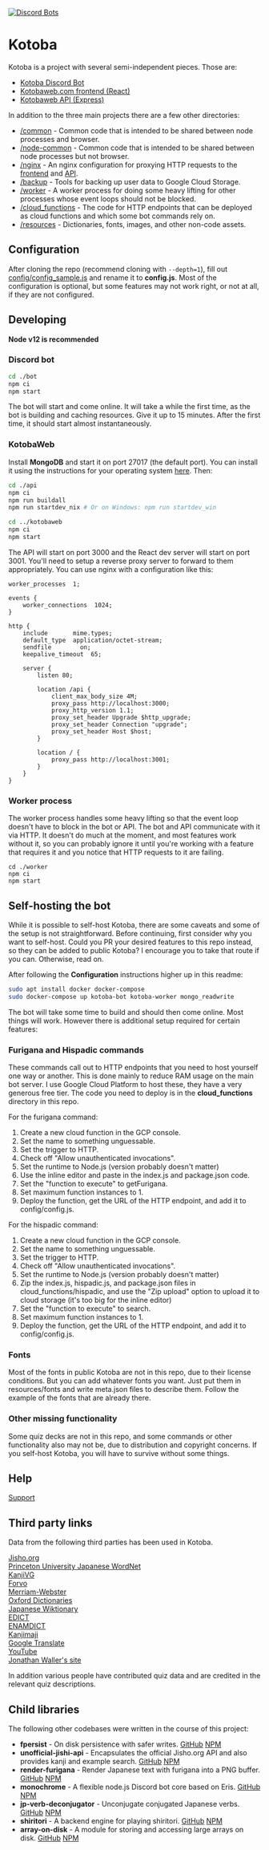 [![Discord Bots](https://discordbots.org/api/widget/251239170058616833.png)](https://discordbots.org/bot/251239170058616833)

# Kotoba

Kotoba is a project with several semi-independent pieces. Those are:

* [Kotoba Discord Bot](https://github.com/mistval/kotoba/tree/master/bot)
* [Kotobaweb.com frontend (React)](https://github.com/mistval/kotoba/tree/master/kotobaweb)
* [Kotobaweb API (Express)](https://github.com/mistval/kotoba/tree/master/api)

In addition to the three main projects there are a few other directories:

* [/common](https://github.com/mistval/kotoba/tree/master/common) - Common code that is intended to be shared between node processes and browser.
* [/node-common](https://github.com/mistval/kotoba/tree/master/node-common) - Common code that is intended to be shared between node processes but not browser.
* [/nginx](https://github.com/mistval/kotoba/tree/master/nginx) - An nginx configuration for proxying HTTP requests to the [frontend](https://github.com/mistval/kotoba/tree/master/kotobaweb) and [API](https://github.com/mistval/kotoba/tree/master/api).
* [/backup](https://github.com/mistval/kotoba/tree/master/backup) - Tools for backing up user data to Google Cloud Storage.
* [/worker](https://github.com/mistval/kotoba/tree/master/worker) - A worker process for doing some heavy lifting for other processes whose event loops should not be blocked.
* [/cloud_functions](https://github.com/mistval/kotoba/tree/master/cloud_functions) - The code for HTTP endpoints that can be deployed as cloud functions and which some bot commands rely on.
* [/resources](https://github.com/mistval/kotoba/tree/master/resources) - Dictionaries, fonts, images, and other non-code assets.

## Configuration

After cloning the repo (recommend cloning with `--depth=1`), fill out [config/config_sample.js](https://github.com/mistval/kotoba/blob/master/config/config_sample.js) and rename it to **config.js**. Most of the configuration is optional, but some features may not work right, or not at all, if they are not configured.

## Developing

**Node v12 is recommended**

### Discord bot

```sh
cd ./bot
npm ci
npm start
```

The bot will start and come online. It will take a while the first time, as the bot is building and caching resources. Give it up to 15 minutes. After the first time, it should start almost instantaneously.

### KotobaWeb

Install **MongoDB** and start it on port 27017 (the default port). You can install it using the instructions for your operating system [here](https://docs.mongodb.com/manual/installation/). Then:

```sh
cd ./api
npm ci
npm run buildall
npm run startdev_nix # Or on Windows: npm run startdev_win

cd ../kotobaweb
npm ci
npm start
```

The API will start on port 3000 and the React dev server will start on port 3001. You'll need to setup a reverse proxy server to forward to them appropriately. You can use nginx with a configuration like this:

```
worker_processes  1;

events {
    worker_connections  1024;
}

http {
    include       mime.types;
    default_type  application/octet-stream;
    sendfile        on;
    keepalive_timeout  65;

    server {
        listen 80;

        location /api {
            client_max_body_size 4M;
            proxy_pass http://localhost:3000;
            proxy_http_version 1.1;
            proxy_set_header Upgrade $http_upgrade;
            proxy_set_header Connection "upgrade";
            proxy_set_header Host $host;
        }

        location / {
            proxy_pass http://localhost:3001;
        }
    }
}
```

### Worker process

The worker process handles some heavy lifting so that the event loop doesn't have to block in the bot or API. The bot and API communicate with it via HTTP. It doesn't do much at the moment, and most features work without it, so you can probably ignore it until you're working with a feature that requires it and you notice that HTTP requests to it are failing.

```
cd ./worker
npm ci
npm start
```

## Self-hosting the bot

While it is possible to self-host Kotoba, there are some caveats and some of the setup is not straightforward. Before continuing, first consider why you want to self-host. Could you PR your desired features to this repo instead, so they can be added to public Kotoba? I encourage you to take that route if you can. Otherwise, read on.

After following the **Configuration** instructions higher up in this readme:

```sh
sudo apt install docker docker-compose
sudo docker-compose up kotoba-bot kotoba-worker mongo_readwrite
```

The bot will take some time to build and should then come online. Most things will work. However there is additional setup required for certain features:

### Furigana and Hispadic commands

These commands call out to HTTP endpoints that you need to host yourself one way or another. This is done mainly to reduce RAM usage on the main bot server. I use Google Cloud Platform to host these, they have a very generous free tier. The code you need to deploy is in the **cloud_functions** directory in this repo.

For the furigana command:
1. Create a new cloud function in the GCP console.
2. Set the name to something unguessable.
3. Set the trigger to HTTP.
4. Check off "Allow unauthenticated invocations".
5. Set the runtime to Node.js (version probably doesn't matter)
6. Use the inline editor and paste in the index.js and package.json code.
7. Set the "function to execute" to getFurigana.
8. Set maximum function instances to 1.
9. Deploy the function, get the URL of the HTTP endpoint, and add it to config/config.js.

For the hispadic command:
1. Create a new cloud function in the GCP console.
2. Set the name to something unguessable.
3. Set the trigger to HTTP.
4. Check off "Allow unauthenticated invocations".
5. Set the runtime to Node.js (version probably doesn't matter)
6. Zip the index.js, hispadic.js, and package.json files in cloud_functions/hispadic, and use the "Zip upload" option to upload it to cloud storage (it's too big for the inline editor)
7. Set the "function to execute" to search.
8. Set maximum function instances to 1.
9. Deploy the function, get the URL of the HTTP endpoint, and add it to config/config.js.

### Fonts

Most of the fonts in public Kotoba are not in this repo, due to their license conditions. But you can add whatever fonts you want. Just put them in resources/fonts and write meta.json files to describe them. Follow the example of the fonts that are already there.

### Other missing functionality

Some quiz decks are not in this repo, and some commands or other functionality also may not be, due to distribution and copyright concerns. If you self-host Kotoba, you will have to survive without some things.

## Help

[Support](https://discord.gg/f4Gkqku)

## Third party links

Data from the following third parties has been used in Kotoba.

[Jisho.org](https://jisho.org/about)  
[Princeton University Japanese WordNet](http://compling.hss.ntu.edu.sg/wnja/index.en.html)  
[KanjiVG](http://kanjivg.tagaini.net/)  
[Forvo](https://forvo.com/)  
[Merriam-Webster](https://www.merriam-webster.com)  
[Oxford Dictionaries](https://www.oxforddictionaries.com/)  
[Japanese Wiktionary](https://ja.wiktionary.org)  
[EDICT](http://www.edrdg.org/jmdict/edict.html)  
[ENAMDICT](https://www.edrdg.org/enamdict/enamdict_doc.html)  
[Kanjimaji](https://github.com/maurimo/kanimaji)  
[Google Translate](https://translate.google.com/)  
[YouTube](https://www.youtube.com/)  
[Jonathan Waller's site](http://www.tanos.co.uk/)  

In addition various people have contributed quiz data and are credited in the relevant quiz descriptions.

## Child libraries

The following other codebases were written in the course of this project:

* **fpersist** - On disk persistence with safer writes. [GitHub](https://github.com/mistval/fpersist) [NPM](https://www.npmjs.com/package/fpersist)
* **unofficial-jishi-api** - Encapsulates the official Jisho.org API and also provides kanji and example search. [GitHub](https://github.com/mistval/unofficial-jisho-api) [NPM](https://www.npmjs.com/package/unofficial-jisho-api)
* **render-furigana** - Render Japanese text with furigana into a PNG buffer. [GitHub](https://github.com/mistval/render-furigana) [NPM](https://www.npmjs.com/package/render-furigana)
* **monochrome** - A flexible node.js Discord bot core based on Eris. [GitHub](https://github.com/mistval/monochrome) [NPM](https://www.npmjs.com/package/monochrome)
* **jp-verb-deconjugator** - Unconjugate conjugated Japanese verbs. [GitHub](https://github.com/mistval/jp-verb-deconjugator) [NPM](https://www.npmjs.com/package/jp-verbs)
* **shiritori** - A backend engine for playing shiritori. [GitHub](https://github.com/mistval/shiritori) [NPM](https://www.npmjs.com/package/shiritori)
* **array-on-disk** - A module for storing and accessing large arrays on disk. [GitHub](https://github.com/mistval/array-on-disk) [NPM](https://www.npmjs.com/package/disk-array)
